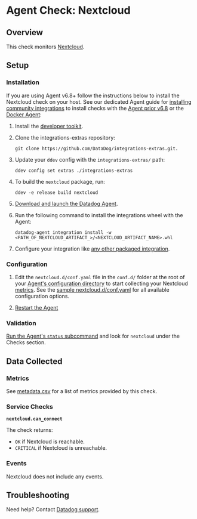# Agent Check: Nextcloud

## Overview

This check monitors [Nextcloud][1].

## Setup

### Installation

If you are using Agent v6.8+ follow the instructions below to install the Nextcloud check on your host. See our dedicated Agent guide for [installing community integrations][2] to install checks with the [Agent prior v6.8][3] or the [Docker Agent][4]:

1. Install the [developer toolkit][5].
2. Clone the integrations-extras repository:

    ```
    git clone https://github.com/DataDog/integrations-extras.git.
    ```

3. Update your `ddev` config with the `integrations-extras/` path:

    ```
    ddev config set extras ./integrations-extras
    ```

4. To build the `nextcloud` package, run:

    ```
    ddev -e release build nextcloud
    ```

5. [Download and launch the Datadog Agent][6].
6. Run the following command to install the integrations wheel with the Agent:

    ```
    datadog-agent integration install -w <PATH_OF_NEXTCLOUD_ARTIFACT_>/<NEXTCLOUD_ARTIFACT_NAME>.whl
    ```

7. Configure your integration like [any other packaged integration][7].

### Configuration

1. Edit the `nextcloud.d/conf.yaml` file in the `conf.d/` folder at the root of your [Agent's configuration directory][8] to start collecting your Nextcloud [metrics](#metrics).
  See the [sample nextcloud.d/conf.yaml][9] for all available configuration options.

2. [Restart the Agent][10]

### Validation

[Run the Agent's `status` subcommand][11] and look for `nextcloud` under the Checks section.

## Data Collected

### Metrics

See [metadata.csv][12] for a list of metrics provided by this check.

### Service Checks

**`nextcloud.can_connect`**

The check returns:

* `OK` if Nextcloud is reachable.
* `CRITICAL` if Nextcloud is unreachable.


### Events

Nextcloud does not include any events.

## Troubleshooting

Need help? Contact [Datadog support][13].

[1]: https://nextcloud.com
[2]: https://docs.datadoghq.com/agent/guide/community-integrations-installation-with-docker-agent
[3]: https://docs.datadoghq.com/agent/guide/community-integrations-installation-with-docker-agent/?tab=agentpriorto68
[4]: https://docs.datadoghq.com/agent/guide/community-integrations-installation-with-docker-agent/?tab=docker
[5]: https://docs.datadoghq.com/developers/integrations/new_check_howto/#developer-toolkit
[6]: https://app.datadoghq.com/account/settings#agent
[7]: https://docs.datadoghq.com/getting_started/integrations
[8]: https://docs.datadoghq.com/agent/guide/agent-configuration-files/?tab=agentv6#agent-configuration-directory
[9]: https://github.com/DataDog/integrations-extras/blob/master/nextcloud/datadog_checks/nextcloud/data/conf.yaml.example
[10]: https://docs.datadoghq.com/agent/guide/agent-commands/?tab=agentv6#start-stop-and-restart-the-agent
[11]: https://docs.datadoghq.com/agent/guide/agent-commands/?tab=agentv6#service-status
[12]: https://github.com/DataDog/integrations-extras/blob/master/nextcloud/metadata.csv
[13]: https://docs.datadoghq.com/help
